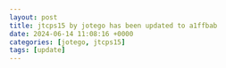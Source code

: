 ```yaml
---
layout: post
title: jtcps15 by jotego has been updated to a1ffbab
date: 2024-06-14 11:08:16 +0000
categories: [jotego, jtcps15]
tags: [update]
---
```


